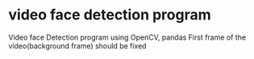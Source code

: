 # video face detection program
Video face Detection program using OpenCV, pandas
First frame of the video(background frame) should be fixed
